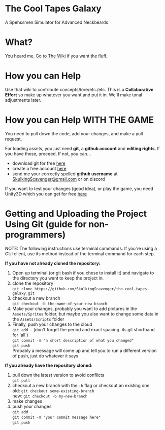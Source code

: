 # The Cool Tapes Galaxy
A Spehssmen Simulator for Advanced Neckbeards

# What?
You heard me. <a href="https://github.com/SkulkingScavenger/the-cool-tapes-galaxy/wiki">Go to The Wiki</a> if you want the fluff.

# How you can Help 

Use that wiki to contribute concepts/lore/etc./etc. This is a **Collaborative Effort** so make up whatever you want and put it in. We'll make tonal adjustments later.

# How you can Help WITH THE GAME

You need to pull down the code, add your changes, and make a pull request.

For loading assets, you just need **git**, a **github account** and **editing rights**. If you have those, proceed. If not, you can...<br> 
 * download git for free <a href="https://git-scm.com/downloads">here</a><br>
 * create a free account <a href="https://github.com/join?source=header-home">here</a><br>
 * send me your correctly spelled **github username** at SkulkingScavenger@gmail.com or on discord<br>
 
 If you want to test your changes (good idea), or play the game, you need Unity3D which you can get for free <a href="https://unity3d.com/">here</a>
 
 # Getting and Uploading the Project Using Git (guide for non-programmers)

NOTE: The following instructions use terminal commands. If you're using a GUI client, use its method instead of the terminal command for each step.

<b>If you have not already cloned the repository:</b><br>
1. Open up terminal (or git bash if you chose to install it) and navigate to the directory you want to keep the project in.<br>
2. clone the repository<br>
`git clone https://github.com/SkulkingScavenger/the-cool-tapes-galaxy.git`<br>
3. checkout a new branch<br>
`git checkout -b the-name-of-your-new-branch`<br>
4. Make your changes, probably you want to add pictures in the `Assets/Sprites` folder, but maybe you also want to change some data in the `Assets/Scripts` folder
5. Finally, push your changes to the cloud<br>
`git add .` (don't forget the period and exact spacing. its git shorthand for 'all')<br>
`git commit -m "a short description of what you changed"`<br>
`git push`<br>
Probably a message will come up and tell you to run a different version of push, just do whatever it says

<b>If you already have the repository cloned:</b><br>
1. pull down the latest version to avoid conflicts<br>
`git pull`<br>
2. checkout a new branch with the `-b` flag or checkout an existing one<br>
old: `git checkout some-existing-branch`<br>
new: `git checkout -b my-new-branch`<br>
3. make changes
4. push your changes<br>
`git add .`<br>
`git commit -m "your commit message here"`<br>
`git push`<br>
